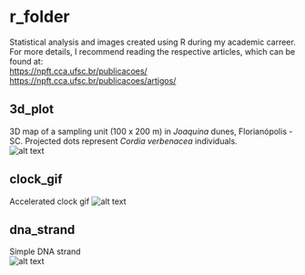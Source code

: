 # r_folder
Statistical analysis and images created using R during my academic carreer.  
For more details, I recommend reading the respective articles, which can be found at:   
https://npft.cca.ufsc.br/publicacoes/  
https://npft.cca.ufsc.br/publicacoes/artigos/  

## 3d_plot
3D map of a sampling unit (100 x 200 m) in *Joaquina* dunes, Florianópolis - SC. Projected dots represent *Cordia verbenacea* individuals.  
![alt text](https://github.com/lauterjung/r_images/blob/main/3d_map/3d_map.png)  

## clock_gif
Accelerated clock gif
![alt text](https://github.com/lauterjung/r_images/blob/main/clock_gif/clock_gif.gif)  
  
## dna_strand
Simple DNA strand  
![alt text](https://github.com/lauterjung/r_images/blob/main/dna_strand/dna_strand.png)  